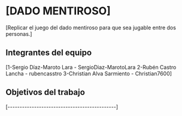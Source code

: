# [DADO MENTIROSO]

[Replicar el juego del dado mentiroso para que sea jugable entre dos personas.]

## Integrantes del equipo

[1-Sergio Díaz-Maroto Lara - SergioDiaz-MarotoLara
 2-Rubén Castro Lancha - rubencasstro
 3-Christian Alva Sarmiento - Christian7600]

## Objetivos del trabajo

[---------------------------------------------]

